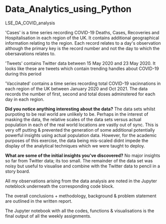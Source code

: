 # Data_Analytics_using_Python


LSE_DA_COVID_analysis


'Cases' is a time series recording COVID-19 Deaths, Cases, Recoveries and Hospitalisation in each region of the UK. It contains additional geographical information relating to the region. Each record relates to a day's observation although the primary key is the record number and not the day to which the obersavations relates to.  


'Tweets' contains Twitter data between 15 May 2020 and 23 May 2020. It looks like these are tweets which contain  trending handles about COVID-19 during this period


'Vaccinated' contains a time series recording total COVID-19 vacinnations in each region of the UK between January 2020 and Oct 2021. The data records the number of first, second and total doses adminstered for each day in each region. 


**Did you notice anything interesting about the data?** The data sets whilst purpoting to be real world are unlikely to be. Perhaps in the interest of masking the data, the relative scales of the data sets versus actual population in each of the real world locations are vastly out of sync. This is very off putting & prevented the generation of some additional potentially powerful insights using actual population data. However, for the academic purposes of this exercise, the data being mis-scaled didnt impede the display of the analytical techniques which we were taught to deploy. 


**What are some of the initial insights you've discovered?** No major insights so far from Twitter data; its too small. The remainder of the data set was noisy but useful to visualise and combine with the Twitter data to pencil in a story board.


All my observations arising from the data analysis are noted in the Jupyter noteblock underneath the corresponding code block.


The overall conclusions + methodology, background & problem statement are outlined in the written report.


The Jupyter notebook with all the codes, functions & visualisations is the final output of all the weekly assignments.
